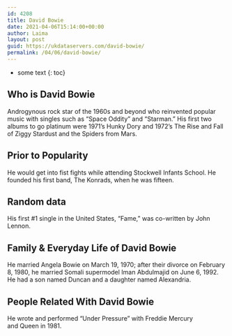 ```yaml
---
id: 4208
title: David Bowie
date: 2021-04-06T15:14:00+00:00
author: Laima
layout: post
guid: https://ukdataservers.com/david-bowie/
permalink: /04/06/david-bowie/
---
```


* some text
{: toc}


## Who is David Bowie
                  
                  
                  
Androgynous rock star of the 1960s and beyond who reinvented popular music with singles such as &#8220;Space Oddity&#8221; and &#8220;Starman.&#8221; His first two albums to go platinum were 1971&#8217;s Hunky Dory and 1972&#8217;s The Rise and Fall of Ziggy Stardust and the Spiders from Mars. 
                  
              
            
              
            
                
                
                
## Prior to Popularity
                  
                  
                  
He would get into fist fights while attending Stockwell Infants School. He founded his first band, The Konrads, when he was fifteen. 
                  
              
            
              
            
                
                
                
## Random data
                  
                  
                  
His first #1 single in the United States, &#8220;Fame,&#8221; was co-written by John Lennon. 
                  
              
            
              
            
                
                
                
## Family & Everyday Life of David Bowie
                  
                  
                  
He married Angela Bowie on March 19, 1970; after their divorce on February 8, 1980, he married Somali supermodel Iman Abdulmajid on June 6, 1992. He had a son named Duncan and a daughter named Alexandria. 
                  
              
            
              
            
                
                
                
## People Related With David Bowie
                  
                  
                  
He wrote and performed &#8220;Under Pressure&#8221; with Freddie Mercury and Queen in 1981.  
                  
              
            
              
            
                
              
            
              
              
            
            
              
            
          
          
          